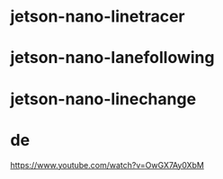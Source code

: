 # jetson-nano-linetracer
# jetson-nano-lanefollowing
# jetson-nano-linechange
# de
https://www.youtube.com/watch?v=OwGX7Ay0XbM
